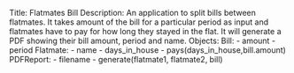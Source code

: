 Title: Flatmates Bill
Description: An application to split bills between flatmates. It takes amount of the bill for a particular period as input and flatmates have to pay for how long they stayed in the flat. It will generate a PDF showing their bill amount, period and name.
Objects: Bill:
            - amount
            - period
         Flatmate:
            - name
            - days_in_house
            - pays(days_in_house,bill.amount)
         PDFReport:
            - filename
            - generate(flatmate1, flatmate2, bill)
